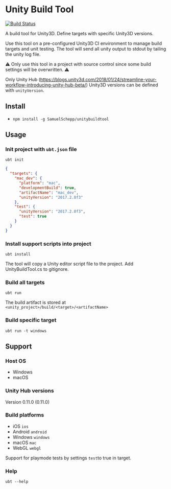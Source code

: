 # Unity Build Tool

[![Build Status](https://travis-ci.com/SamuelSchepp/unitybuildtool.svg?token=mPf4pp97WLfBs1nzWpsV&branch=master)](https://travis-ci.com/SamuelSchepp/unitybuildtool)

A build tool for Unity3D. Define targets with specific Unity3D versions.

Use this tool on a pre-configured Unity3D CI environment to manage build targets and unit testing. The tool will send all unity output to stdout by tailing the unity log file.

:warning: Only use this tool in a project with source control since some build settings will be overwritten. :warning:

Only Unity Hub (https://blogs.unity3d.com/2018/01/24/streamline-your-workflow-introducing-unity-hub-beta/) Unity3D versions can be defined with `unityVersion`.

## Install

* `npm install -g SamuelSchepp/unitybuildtool`

## Usage

### Init project with `ubt.json` file

`ubt init`

```json
{
  "targets": {
    "mac_dev": {
      "platform": "mac",
      "developmentBuild": true,
      "artifactName": "mac_dev",
      "unityVersion": "2017.2.0f3"
    },
    "test": {
      "unityVersion": "2017.2.0f3",
      "test": true
    }
  }
}
```

### Install support scripts into project

`ubt install`

The tool will copy a Unity editor script file to the project.
Add UnityBuildTool.cs to gitignore.

### Build all targets

`ubt run`

The build artifact is stored at `<unity_project>/build/<target>/<artifactName>`

### Build specific target

`ubt run -t windows`

## Support 

### Host OS

* Windows
* macOS

### Unity Hub versions

Version 0.11.0 (0.11.0)

### Build platforms

* iOS `ios`
* Android `android`
* Windows `windows`
* macOS `mac`
* WebGL `webgl`

Support for playmode tests by settings `test`to true in target.

### Help

`ubt --help`
